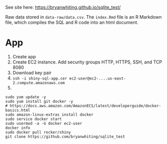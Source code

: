 See site here: https://bryanwhiting.github.io/sqlite_test/

Raw data stored in `data-raw/data.csv`. The `index.Rmd` file is an R Markdown file, which compiles the SQL and R code into an html document.

# App

1. Create app
2. Create EC2 instance. Add security groups HTTP, HTTPS, SSH, and TCP 8080
3. Download key pair
4. `ssh -i shiny-sql-app.cer ec2-user@ec2-....us-east-2.compute.amazonaws.com`
5.

```
sudo yum update -y
sudo yum install git docker -y
# https://docs.aws.amazon.com/AmazonECS/latest/developerguide/docker-basics.html
sudo amazon-linux-extras install docker
sudo service docker start
sudo usermod -a -G docker ec2-user
docker info
sudo docker pull rocker/shiny
git clone https://github.com/bryanwhiting/sqlite_test
```
